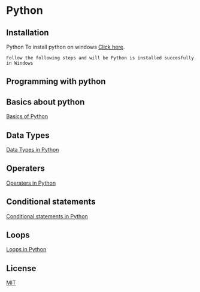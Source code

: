 # Python

## Installation
Python 
To install python on windows [Click here](https://github.com/abhishekpshenoy/Python/blob/main/Images/python_installation/python_installer.md).
```
Follow the following steps and will be Python is installed succesfully in Windows
```
## Programming with python
## Basics about python 
[Basics of Python](https://github.com/abhishekpshenoy/Python/blob/main/Basics/Basics.md)

## Data Types

[Data Types in Python](https://github.com/abhishekpshenoy/Python/blob/main/Data_Types/Guid_to_Data_types.md)


## Operaters

[Operaters in Python](https://github.com/abhishekpshenoy/Python/blob/main/Operaters/operaters.md)

## Conditional statements

[Conditional statements in Python](https://github.com/abhishekpshenoy/Python/blob/main/Conditional_statements/Conditional_statements.md)

## Loops 

[Loops in Python](https://github.com/abhishekpshenoy/Python/blob/main/Loops/Guid_loops.md)
## License
[MIT](https://choosealicense.com/licenses/mit/)
